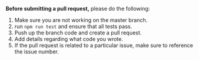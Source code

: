 
**Before submitting a pull request,** please do the following:

1. Make sure you are not working on the master branch.
2. run `npm run test` and ensure that all tests pass.
3. Push up the branch code and create a pull request.
4. Add details regarding what code you wrote.
5. If the pull request is related to a particular issue, make sure to reference the issue number.
